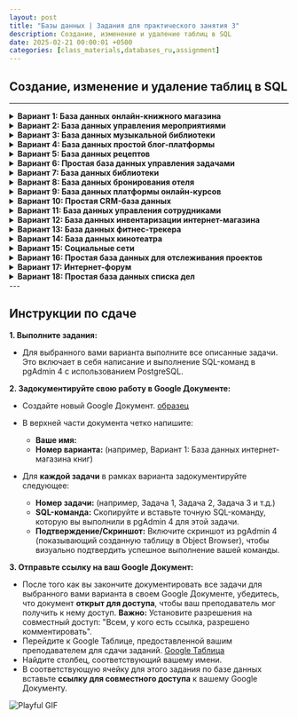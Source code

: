 ```yaml
---
layout: post
title: "Базы данных | Задания для практического занятия 3"
description: Создание, изменение и удаление таблиц в SQL
date: 2025-02-21 00:00:01 +0500
categories: [class_materials,databases_ru,assignment]
---
```


## Создание, изменение и удаление таблиц в SQL

---

<details markdown="1">
<summary><strong>Вариант 1: База данных онлайн-книжного магазина</strong></summary>
**Вариант 1: База данных онлайн-книжного магазина**

**Сценарий:** Вам поручено создать базу данных для онлайн-книжного магазина.  Эта база данных изначально будет управлять книгами и их авторами.

**Схемы таблиц:**

1.  **Таблица `books`:**
    *   `book_id`: Уникальный идентификатор для каждой книги (автоинкрементное целое число, первичный ключ).
    *   `title`: Название книги (текст, не null, максимальная длина 100 символов).
    *   `isbn`: Международный стандартный книжный номер (текст, уникальный, максимальная длина 20 символов).
    *   `publication_year`: Год публикации (целое число).
    *   `genre`: Жанр книги (текст, максимальная длина 50 символов).

2.  **Таблица `authors`:**
    *   `author_id`: Уникальный идентификатор для каждого автора (автоинкрементное целое число, первичный ключ).
    *   `author_name`: Имя автора (текст, не null, максимальная длина 100 символов).
    *   `nationality`: Национальность автора (текст, максимальная длина 50 символов).
    *   `birth_date`: Дата рождения автора (дата).

**Задания:**

1.  Создайте таблицы `books` и `authors` в вашей базе данных, используя оператор `CREATE TABLE`.
2.  Добавьте два новых столбца в таблицу `books`: `price` (десятичное число) и `stock_quantity` (целое число, значение по умолчанию 0).
3.  Измените столбец `genre` в таблице `books` так, чтобы его максимальная длина составляла 75 символов, и измените тип данных `publication_year` на `SMALLINT`.
4.  Переименуйте столбец `author_name` в таблице `authors` на `name` и переименуйте столбец `nationality` на `country`.
5.  Удалите столбец `birth_date` из таблицы `authors` и столбец `genre` из таблицы `books`.
6.  Удалите таблицу `authors` из базы данных, используя оператор `DROP TABLE`.

</details>
<details markdown="1">
<summary><strong>Вариант 2: База данных управления мероприятиями</strong></summary>
**Вариант 2: База данных управления мероприятиями**

**Сценарий:** Вы создаете базу данных для управления мероприятиями и местами проведения для компании, занимающейся организацией мероприятий.

**Схемы таблиц:**

1.  **Таблица `events`:**
    *   `event_id`: Уникальный идентификатор для каждого мероприятия (автоинкрементное целое число, первичный ключ).
    *   `event_name`: Название мероприятия (текст, не null, максимальная длина 100 символов).
    *   `event_date`: Дата мероприятия (дата, не null).
    *   `start_time`: Время начала мероприятия (время).
    *   `category`: Категория мероприятия (текст, максимальная длина 50 символов).

2.  **Таблица `venues`:**
    *   `venue_id`: Уникальный идентификатор для каждого места проведения (автоинкрементное целое число, первичный ключ).
    *   `venue_name`: Название места проведения (текст, не null, максимальная длина 100 символов).
    *   `address`: Адрес места проведения (текст, максимальная длина 200 символов).
    *   `capacity`: Максимальная вместимость места проведения (целое число).
    *   `venue_type`: Тип места проведения (например, 'зал', 'стадион', 'парк') (текст, максимальная длина 50 символов).

**Задания:**

1.  Создайте таблицы `events` и `venues` в вашей базе данных.
2.  Добавьте два новых столбца в таблицу `events`: `description` (текст) и `is_cancelled` (логический тип, значение по умолчанию false).
3.  Сделайте столбец `category` в таблице `events` `NOT NULL` и измените тип данных `capacity` в таблице `venues` на `BIGINT`.
4.  Переименуйте столбец `event_name` в таблице `events` на `title` и переименуйте столбец `venue_name` в таблице `venues` на `name`.
5.  Удалите столбец `start_time` из таблицы `events` и столбец `venue_type` из таблицы `venues`.
6.  Удалите таблицу `venues` из базы данных.

</details>
<details markdown="1">
<summary><strong>Вариант 3: База данных музыкальной библиотеки</strong></summary>
**Вариант 3: База данных музыкальной библиотеки**

**Сценарий:** Вы создаете базу данных для управления личной музыкальной библиотекой, отслеживая песни и исполнителей.

**Схемы таблиц:**

1.  **Таблица `songs`:**
    *   `song_id`: Уникальный идентификатор каждой песни (автоинкрементное целое число, первичный ключ).
    *   `song_title`: Название песни (текст, не null, максимальная длина 100 символов).
    *   `duration_seconds`: Продолжительность песни в секундах (целое число).
    *   `release_year`: Год выпуска песни (целое число).
    *   `genre`: Жанр песни (текст, максимальная длина 50 символов).

2.  **Таблица `artists`:**
    *   `artist_id`: Уникальный идентификатор каждого исполнителя (автоинкрементное целое число, первичный ключ).
    *   `artist_name`: Имя исполнителя (текст, не null, максимальная длина 100 символов).
    *   `origin_country`: Страна происхождения исполнителя (текст, максимальная длина 50 символов).
    *   `formation_year`: Год образования исполнителя (целое число).

**Задания:**

1.  Создать таблицы `songs` и `artists` в вашей базе данных.
2.  Добавить два новых столбца в таблицу `songs`: `album_name` (текст, максимальная длина 100 символов) и `play_count` (целое число, по умолчанию 0).
3.  Изменить столбец `genre` в таблице `songs`, установив максимальную длину 75 символов, и изменить тип данных `duration_seconds` на `REAL`.
4.  Переименовать столбец `song_title` в таблице `songs` на `title` и переименовать столбец `artist_name` в таблице `artists` на `name`.
5.  Удалить столбец `release_year` из таблицы `songs` и столбец `formation_year` из таблицы `artists`.
6.  Удалить таблицу `artists` из базы данных.

</details>
<details markdown="1">
<summary><strong>Вариант 4: База данных простой блог-платформы</strong></summary>
**Вариант 4: База данных простой блог-платформы**

**Сценарий:** Вы проектируете базу данных для простой блог-платформы, чтобы управлять записями блога и категориями.

**Схемы таблиц:**

1.  **Таблица `posts`:**
    *   `post_id`: Уникальный идентификатор каждой записи (автоинкрементное целое число, первичный ключ).
    *   `post_title`: Заголовок записи блога (текст, не null, максимальная длина 200 символов).
    *   `content`: Содержимое записи блога (текст).
    *   `publication_date`: Дата публикации записи (дата, по умолчанию текущая дата).
    *   `is_published`: Статус публикации (логическое значение, по умолчанию false).

2.  **Таблица `categories`:**
    *   `category_id`: Уникальный идентификатор каждой категории (автоинкрементное целое число, первичный ключ).
    *   `category_name`: Название категории (текст, не null, уникальное, максимальная длина 50 символов).
    *   `description`: Описание категории (текст, максимальная длина 200 символов).
    *   `created_at`: Временная метка создания категории (timestamp with time zone, по умолчанию текущая временная метка).

**Задания:**

1.  Создать таблицы `posts` и `categories` в вашей базе данных.
2.  Добавить два новых столбца в таблицу `posts`: `author_name` (текст, максимальная длина 100 символов) и `view_count` (целое число, по умолчанию 0).
3.  Изменить столбец `post_title` в таблице `posts`, установив максимальную длину 255 символов, и изменить тип данных `publication_date` на `TIMESTAMP`.
4.  Переименовать столбец `post_title` в таблице `posts` на `title` и переименовать столбец `category_name` в таблице `categories` на `name`.
5.  Удалить столбец `is_published` из таблицы `posts` и столбец `description` из таблицы `categories`.
6.  Удалить таблицу `categories` из базы данных.

</details>
<details markdown="1">
<summary><strong>Вариант 5: База данных рецептов</strong></summary>
**Вариант 5: База данных рецептов**

**Сценарий:** Вы создаете базу данных для хранения рецептов и их ингредиентов для приложения с рецептами.

**Схемы таблиц:**

1.  **Таблица `recipes`:**
    *   `recipe_id`: Уникальный идентификатор каждого рецепта (автоинкрементируемое целое число, первичный ключ).
    *   `recipe_name`: Название рецепта (текст, не null, максимальная длина 100 символов).
    *   `instructions`: Инструкции по приготовлению (текст).
    *   `cuisine_type`: Тип кухни (например, 'Итальянская', 'Мексиканская', 'Индийская') (текст, максимальная длина 50 символов).
    *   `preparation_time_minutes`: Время приготовления в минутах (целое число).

2.  **Таблица `ingredients`:**
    *   `ingredient_id`: Уникальный идентификатор каждого ингредиента (автоинкрементируемое целое число, первичный ключ).
    *   `ingredient_name`: Название ингредиента (текст, не null, уникальное, максимальная длина 100 символов).
    *   `is_vegetarian`: Указывает, является ли ингредиент вегетарианским (логический тип, по умолчанию true).
    *   `is_vegan`: Указывает, является ли ингредиент веганским (логический тип, по умолчанию false).

**Задания:**

1.  Создайте таблицы `recipes` и `ingredients` в вашей базе данных.
2.  Добавьте два новых столбца в таблицу `recipes`: `servings` (целое число, по умолчанию 1) и `rating` (числовой, точность 2, масштаб 1, например, 4.5).
3.  Измените столбец `cuisine_type` в таблице `recipes`, чтобы он имел максимальную длину 75 символов, и измените тип данных `preparation_time_minutes` на `SMALLINT`.
4.  Переименуйте столбец `recipe_name` в таблице `recipes` на `name` и переименуйте столбец `ingredient_name` в таблице `ingredients` на `name`.
5.  Удалите столбец `instructions` из таблицы `recipes` и столбец `is_vegan` из таблицы `ingredients`.
6.  Удалите таблицу `ingredients` из базы данных.

</details>
<details markdown="1">
<summary><strong>Вариант 6: Простая база данных управления задачами</strong></summary>
**Вариант 6: Простая база данных управления задачами**

**Сценарий:** Вы создаете базу данных для простого приложения управления задачами, чтобы управлять задачами и проектами.

**Схемы таблиц:**

1.  **Таблица `tasks`:**
    *   `task_id`: Уникальный идентификатор каждой задачи (автоинкрементируемое целое число, первичный ключ).
    *   `task_name`: Название задачи (текст, не null, максимальная длина 100 символов).
    *   `description`: Описание задачи (текст).
    *   `due_date`: Дата, к которой задача должна быть выполнена (дата).
    *   `status`: Статус задачи (например, 'To Do', 'In Progress', 'Completed') (текст, максимальная длина 50 символов, по умолчанию 'To Do').

2.  **Таблица `projects`:**
    *   `project_id`: Уникальный идентификатор каждого проекта (автоинкрементируемое целое число, первичный ключ).
    *   `project_name`: Название проекта (текст, не null, максимальная длина 100 символов).
    *   `start_date`: Дата начала проекта (дата).
    *   `end_date`: Дата, когда проект, как ожидается, закончится (дата).
    *   `priority`: Приоритет проекта (например, 'High', 'Medium', 'Low') (текст, максимальная длина 50 символов, по умолчанию 'Medium').

**Задания:**

1.  Создайте таблицы `tasks` и `projects` в вашей базе данных.
2.  Добавьте два новых столбца в таблицу `tasks`: `created_at` (метка времени с часовым поясом, по умолчанию текущая метка времени) и `is_urgent` (логический тип, по умолчанию false).
3.  Измените столбец `status` в таблице `tasks`, чтобы он имел максимальную длину 75 символов, и измените тип данных `due_date` на `TIMESTAMP`.
4.  Переименуйте столбец `task_name` в таблице `tasks` на `title` и переименуйте столбец `project_name` в таблице `projects` на `name`.
5.  Удалите столбец `description` из таблицы `tasks` и столбец `end_date` из таблицы `projects`.
6.  Удалите таблицу `projects` из базы данных.

</details>
<details markdown="1">
<summary><strong>Вариант 7: База данных библиотеки</strong></summary>
**Вариант 7: База данных библиотеки**

**Сценарий:** Вы создаете базу данных для небольшой библиотеки для управления книгами и читателями.

**Схемы таблиц:**

1.  **Таблица `books`:**
    *   `book_id`: Уникальный идентификатор для каждой книги (автоинкрементное целое число, первичный ключ).
    *   `book_title`: Название книги (текст, не null, максимальная длина 150 символов).
    *   `author`: Автор книги (текст, максимальная длина 100 символов).
    *   `publication_year`: Год публикации (целое число).
    *   `total_copies`: Общее количество доступных экземпляров (целое число, по умолчанию 1).

2.  **Таблица `members`:**
    *   `member_id`: Уникальный идентификатор для каждого читателя библиотеки (автоинкрементное целое число, первичный ключ).
    *   `member_name`: Имя читателя (текст, не null, максимальная длина 100 символов).
    *   `address`: Адрес читателя (текст, максимальная длина 200 символов).
    *   `phone_number`: Номер телефона читателя (текст, максимальная длина 20 символов).
    *   `registration_date`: Дата регистрации читателя (дата, по умолчанию текущая дата).

**Задания:**

1.  Создайте таблицы `books` и `members` в вашей базе данных.
2.  Добавьте два новых столбца в таблицу `books`: `isbn` (текст, уникальный, максимальная длина 20 символов) и `genre` (текст, максимальная длина 50 символов).
3.  Измените столбец `author` в таблице `books` на `NOT NULL` и измените тип данных `publication_year` в таблице `books` на `TEXT`.
4.  Переименуйте столбец `book_title` в таблице `books` на `title` и переименуйте столбец `member_name` в таблице `members` на `name`.
5.  Удалите столбец `publication_year` из таблицы `books` и столбец `address` из таблицы `members`.
6.  Удалите таблицу `members` из базы данных.

</details>
<details markdown="1">
<summary><strong>Вариант 8: База данных бронирования отеля</strong></summary>
**Вариант 8: База данных бронирования отеля**

**Сценарий:** Вы создаете базу данных для отеля для управления номерами и гостями.

**Схемы таблиц:**

1.  **Таблица `rooms`:**
    *   `room_id`: Уникальный идентификатор для каждого номера (автоинкрементное целое число, первичный ключ).
    *   `room_number`: Номер комнаты (текст, уникальный, не null, максимальная длина 10 символов).
    *   `room_type`: Тип номера (например, 'Одноместный', 'Двухместный', 'Люкс') (текст, максимальная длина 50 символов).
    *   `capacity`: Максимальная вместимость номера (целое число).
    *   `price_per_night`: Цена за ночь для номера (десятичное число).

2.  **Таблица `guests`:**
    *   `guest_id`: Уникальный идентификатор для каждого гостя (автоинкрементное целое число, первичный ключ).
    *   `guest_name`: Имя гостя (текст, не null, максимальная длина 100 символов).
    *   `email`: Адрес электронной почты гостя (текст, уникальный, максимальная длина 100 символов).
    *   `phone_number`: Номер телефона гостя (текст, максимальная длина 20 символов).
    *   `registration_date`: Дата регистрации гостя в системе (временная метка, по умолчанию текущая временная метка).

**Задания:**

1.  Создайте таблицы `rooms` и `guests` в вашей базе данных.
2.  Добавьте два новых столбца в таблицу `rooms`: `is_available` (логическое значение, по умолчанию true) и `view_type` (текст, максимальная длина 50 символов, например, 'Вид на город', 'Вид на море').
3.  Измените столбец `room_type` в таблице `rooms`, чтобы максимальная длина была 75 символов, и измените тип данных `capacity` в таблице `rooms` на `SMALLINT`.
4.  Переименуйте столбец `room_number` в таблице `rooms` на `number` и переименуйте столбец `guest_name` в таблице `guests` на `name`.
5.  Удалите столбец `price_per_night` из таблицы `rooms` и столбец `phone_number` из таблицы `guests`.
6.  Удалите таблицу `guests` из базы данных.

</details>
<details markdown="1">
<summary><strong>Вариант 9: База данных платформы онлайн-курсов</strong></summary>
**Вариант 9: База данных платформы онлайн-курсов**

**Сценарий:** Вы проектируете базу данных для платформы онлайн-курсов, чтобы управлять курсами и преподавателями.

**Схемы таблиц:**

1.  **Таблица `courses`:**
    *   `course_id`: Уникальный идентификатор каждого курса (автоинкрементное целое число, первичный ключ).
    *   `course_name`: Название курса (текст, не null, максимальная длина 100 символов).
    *   `description`: Описание курса (текст).
    *   `credits`: Количество кредитов за курс (целое число).
    *   `level`: Уровень курса (например, 'Начальный', 'Средний', 'Продвинутый') (текст, максимальная длина 50 символов).

2.  **Таблица `instructors`:**
    *   `instructor_id`: Уникальный идентификатор каждого преподавателя (автоинкрементное целое число, первичный ключ).
    *   `instructor_name`: Имя преподавателя (текст, не null, максимальная длина 100 символов).
    *   `email`: Адрес электронной почты преподавателя (текст, уникальный, максимальная длина 100 символов).
    *   `department`: Отдел, к которому принадлежит преподаватель (текст, максимальная длина 100 символов).
    *   `hire_date`: Дата найма преподавателя (дата).

**Задания:**

1.  Создать таблицы `courses` и `instructors` в вашей базе данных.
2.  Добавить два новых столбца в таблицу `courses`: `duration_hours` (целое число) и `is_active` (логический тип, по умолчанию true).
3.  Изменить столбец `level` в таблице `courses`, чтобы он имел максимальную длину 75 символов, и изменить тип данных `credits` в таблице `courses` на `REAL`.
4.  Переименовать столбец `course_name` в таблице `courses` на `title` и переименовать столбец `instructor_name` в таблице `instructors` на `name`.
5.  Удалить столбец `description` из таблицы `courses` и столбец `department` из таблицы `instructors`.
6.  Удалить таблицу `instructors` из базы данных.

</details>
<details markdown="1">
<summary><strong>Вариант 10: Простая CRM-база данных</strong></summary>
**Вариант 10: Простая CRM-база данных**

**Сценарий:** Вы создаете базу данных для простой системы управления взаимоотношениями с клиентами (CRM) для управления клиентами и их взаимодействиями.

**Схемы таблиц:**

1.  **Таблица `customers`:**
    *   `customer_id`: Уникальный идентификатор каждого клиента (автоинкрементное целое число, первичный ключ).
    *   `customer_name`: Имя клиента (текст, не null, максимальная длина 100 символов).
    *   `email`: Адрес электронной почты клиента (текст, уникальный, максимальная длина 100 символов).
    *   `phone_number`: Номер телефона клиента (текст, максимальная длина 20 символов).
    *   `city`: Город клиента (текст, максимальная длина 50 символов).

2.  **Таблица `interactions`:**
    *   `interaction_id`: Уникальный идентификатор каждого взаимодействия (автоинкрементное целое число, первичный ключ).
    *   `interaction_type`: Тип взаимодействия (например, 'Звонок', 'Электронная почта', 'Встреча') (текст, максимальная длина 50 символов).
    *   `interaction_date`: Дата взаимодействия (метка времени, по умолчанию текущая метка времени).
    *   `notes`: Заметки о взаимодействии (текст).
    *   `agent_name`: Имя агента, который обработал взаимодействие (текст, максимальная длина 100 символов).

**Задания:**

1.  Создать таблицы `customers` и `interactions` в вашей базе данных.
2.  Добавить два новых столбца в таблицу `customers`: `registration_date` (дата, по умолчанию текущая дата) и `is_active` (логический тип, по умолчанию true).
3.  Изменить столбец `city` в таблице `customers`, чтобы он имел максимальную длину 75 символов, и изменить тип данных `interaction_date` в таблице `interactions` на `DATE`.
4.  Переименовать столбец `customer_name` в таблице `customers` на `name` и переименовать столбец `interaction_type` в таблице `interactions` на `type`.
5.  Удалить столбец `phone_number` из таблицы `customers` и столбец `agent_name` из таблицы `interactions`.
6.  Удалить таблицу `interactions` из базы данных.

</details>
<details markdown="1">
<summary><strong>Вариант 11: База данных управления сотрудниками</strong></summary>
**Вариант 11: База данных управления сотрудниками**

**Сценарий:** Вы создаете упрощенную базу данных для управления сотрудниками, отслеживая сотрудников и отделы.

**Схемы таблиц:**

1.  **Таблица `employees`:**
    *   `employee_id`: Уникальный идентификатор каждого сотрудника (автоинкрементное целое число, первичный ключ).
    *   `employee_name`: Имя сотрудника (текст, не null, максимальная длина 100 символов).
    *   `job_title`: Должность сотрудника (текст, максимальная длина 100 символов).
    *   `salary`: Годовая зарплата сотрудника (числовое значение).
    *   `hire_date`: Дата приема на работу сотрудника (дата).

2.  **Таблица `departments`:**
    *   `department_id`: Уникальный идентификатор каждого отдела (автоинкрементное целое число, первичный ключ).
    *   `department_name`: Название отдела (текст, не null, уникальное, максимальная длина 100 символов).
    *   `location`: Местоположение отдела (текст, максимальная длина 100 символов).
    *   `manager_name`: Имя руководителя отдела (текст, максимальная длина 100 символов).
    *   `employee_count`: Количество сотрудников в отделе (целое число, по умолчанию 0).

**Задания:**

1.  Создать таблицы `employees` и `departments` в вашей базе данных.
2.  Добавить два новых столбца в таблицу `employees`: `email` (текст, уникальное, максимальная длина 100 символов) и `is_active` (логическое значение, по умолчанию true).
3.  Изменить столбец `job_title` в таблице `employees`, установив максимальную длину 150 символов, и изменить тип данных `salary` в таблице `employees` на `INTEGER`.
4.  Переименовать столбец `employee_name` в таблице `employees` на `name` и переименовать столбец `department_name` в таблице `departments` на `name`.
5.  Удалить столбец `hire_date` из таблицы `employees` и столбец `manager_name` из таблицы `departments`.
6.  Удалить таблицу `departments` из базы данных.

</details>
<details markdown="1">
<summary><strong>Вариант 12: База данных инвентаризации интернет-магазина</strong></summary>
**Вариант 12: База данных инвентаризации интернет-магазина**

**Сценарий:** Вы создаете упрощенную базу данных для интернет-магазина, чтобы управлять товарами и категориями.

**Схемы таблиц:**

1.  **Таблица `products`:**
    *   `product_id`: Уникальный идентификатор каждого товара (автоинкрементное целое число, первичный ключ).
    *   `product_name`: Название товара (текст, не null, максимальная длина 100 символов).
    *   `description`: Описание товара (текст).
    *   `price`: Цена товара (десятичное число).
    *   `stock_quantity`: Количество на складе (целое число, по умолчанию 0).

2.  **Таблица `categories`:**
    *   `category_id`: Уникальный идентификатор каждой категории (автоинкрементное целое число, первичный ключ).
    *   `category_name`: Название категории (текст, не null, уникальное, максимальная длина 100 символов).
    *   `parent_category`: Название родительской категории (текст, максимальная длина 100 символов).
    *   `description`: Описание категории (текст).
    *   `is_active`: Указывает, активна ли категория в данный момент (логическое значение, по умолчанию true).

**Задания:**

1.  Создать таблицы `products` и `categories` в вашей базе данных.
2.  Добавить два новых столбца в таблицу `products`: `sku` (текст, уникальное, максимальная длина 50 символов) и `weight_kg` (числовое значение).
3.  Изменить столбец `product_name` в таблице `products`, установив максимальную длину 150 символов, и изменить тип данных `price` в таблице `products` на `REAL`.
4.  Переименовать столбец `product_name` в таблице `products` на `name` и переименовать столбец `category_name` в таблице `categories` на `name`.
5.  Удалить столбец `description` из таблицы `products` и столбец `parent_category` из таблицы `categories`.
6.  Удалить таблицу `categories` из базы данных.

</details>
<details markdown="1">
<summary><strong>Вариант 13: База данных фитнес-трекера</strong></summary>
**Вариант 13: База данных фитнес-трекера**

**Сценарий:** Вы создаете базу данных для приложения фитнес-трекера, чтобы хранить профили пользователей и данные о тренировках.

**Схемы таблиц:**

1.  **Таблица `users`:**
    *   `user_id`: Уникальный идентификатор каждого пользователя (автоинкрементное целое число, первичный ключ).
    *   `username`: Имя пользователя (текст, уникальное, не null, максимальная длина 50 символов).
    *   `email`: Адрес электронной почты (текст, уникальное, максимальная длина 100 символов).
    *   `gender`: Пол пользователя (текст, максимальная длина 10 символов).
    *   `date_of_birth`: Дата рождения (дата).

2.  **Таблица `workouts`:**
    *   `workout_id`: Уникальный идентификатор каждой тренировки (автоинкрементное целое число, первичный ключ).
    *   `workout_type`: Тип тренировки (например, 'Бег', 'Силовая тренировка', 'Йога') (текст, максимальная длина 50 символов).
    *   `duration_minutes`: Продолжительность тренировки в минутах (целое число).
    *   `workout_date`: Дата тренировки (дата, не null, по умолчанию текущая дата).
    *   `calories_burned`: Предполагаемое количество сожженных калорий (целое число).

**Задания:**

1.  Создать таблицы `users` и `workouts` в вашей базе данных.
2.  Добавить два новых столбца в таблицу `users`: `height_cm` (целое число) и `weight_kg` (числовое значение, точность 5, масштаб 2).
3.  Изменить столбец `gender` в таблице `users`, установив максимальную длину 20 символов, и изменить тип данных `duration_minutes` в таблице `workouts` на `REAL`.
4.  Переименовать столбец `username` в таблице `users` на `name` и переименовать столбец `workout_type` в таблице `workouts` на `type`.
5.  Удалить столбец `date_of_birth` из таблицы `users` и столбец `calories_burned` из таблицы `workouts`.
6.  Удалить таблицу `workouts` из базы данных.

</details>
<details markdown="1">
<summary><strong>Вариант 14: База данных кинотеатра</strong></summary>
**Вариант 14: База данных кинотеатра**

**Сценарий:** Вы создаете упрощенную базу данных для кинотеатра, чтобы управлять фильмами и сеансами.

**Схемы таблиц:**

1.  **Таблица `movies`:**
    *   `movie_id`: Уникальный идентификатор каждого фильма (автоинкрементное целое число, первичный ключ).
    *   `movie_title`: Название фильма (текст, не null, максимальная длина 150 символов).
    *   `genre`: Жанр фильма (текст, максимальная длина 50 символов).
    *   `release_year`: Год выпуска (целое число).
    *   `duration_minutes`: Продолжительность фильма в минутах (целое число).

2.  **Таблица `screenings`:**
    *   `screening_id`: Уникальный идентификатор каждого сеанса (автоинкрементное целое число, первичный ключ).
    *   `screen_number`: Номер экрана (целое число).
    *   `start_time`: Время начала сеанса (отметка времени).
    *   `end_time`: Время окончания сеанса (отметка времени).
    *   `is_3d`: Указывает, идет ли сеанс в 3D (логическое значение, по умолчанию false).

**Задания:**

1.  Создать таблицы `movies` и `screenings` в вашей базе данных.
2.  Добавить два новых столбца в таблицу `movies`: `director` (текст, максимальная длина 100 символов) и `rating` (текст, максимальная длина 10 символов, например, 'PG-13', 'R').
3.  Изменить столбец `genre` в таблице `movies`, установив максимальную длину 75 символов, и изменить тип данных `screen_number` в таблице `screenings` на `TEXT`.
4.  Переименовать столбец `movie_title` в таблице `movies` на `title` и переименовать столбец `start_time` в таблице `screenings` на `start_datetime`.
5.  Удалить столбец `release_year` из таблицы `movies` и столбец `end_time` из таблицы `screenings`.
6.  Удалить таблицу `screenings` из базы данных.

</details>
<details markdown="1">
<summary><strong>Вариант 15: Социальные сети</strong></summary>
**Вариант 15: Социальные сети**

**Сценарий:** Вы создаете очень упрощенную базу данных для платформы социальных сетей, чтобы управлять профилями пользователей и сообщениями.

**Схемы таблиц:**

1.  **Таблица `users`:**
    *   `user_id`: Уникальный идентификатор для каждого пользователя (автоинкрементное целое число, первичный ключ).
    *   `username`: Имя пользователя (текст, уникальное, не null, максимальная длина 50 символов).
    *   `profile_name`: Отображаемое имя пользователя (текст, максимальная длина 100 символов).
    *   `join_date`: Дата регистрации пользователя (дата, по умолчанию текущая дата).
    *   `bio`: Биография пользователя (текст).

2.  **Таблица `posts`:**
    *   `post_id`: Уникальный идентификатор для каждого сообщения (автоинкрементное целое число, первичный ключ).
    *   `content`: Содержание сообщения (текст, не null).
    *   `post_timestamp`: Отметка времени создания сообщения (timestamp, по умолчанию текущая отметка времени).
    *   `like_count`: Количество лайков (целое число, по умолчанию 0).
    *   `share_count`: Количество репостов (целое число, по умолчанию 0).

**Задачи:**

1.  Создайте таблицы `users` и `posts` в вашей базе данных.
2.  Добавьте два новых столбца в таблицу `users`: `email` (текст, уникальный, максимальная длина 100 символов) и `is_verified` (логический тип, по умолчанию false).
3.  Измените столбец `profile_name` в таблице `users`, чтобы он имел максимальную длину 150 символов, и измените тип данных `like_count` в таблице `posts` на `BIGINT`.
4.  Переименуйте столбец `username` в таблице `users` в `name` и переименуйте столбец `post_timestamp` в таблице `posts` в `created_at`.
5.  Удалите столбец `bio` из таблицы `users` и столбец `share_count` из таблицы `posts`.
6.  Удалите таблицу `posts` из базы данных.

</details>
<details markdown="1">
<summary><strong>Вариант 16: Простая база данных для отслеживания проектов</strong></summary>
**Вариант 16: Простая база данных для отслеживания проектов**

**Сценарий:** Вы создаете базу данных для отслеживания простых проектов и их задач.

**Схемы таблиц:**

1.  **Таблица `projects`:**
    *   `project_id`: Уникальный идентификатор для каждого проекта (автоинкрементное целое число, первичный ключ).
    *   `project_name`: Название проекта (текст, не null, максимальная длина 100 символов).
    *   `start_date`: Дата начала проекта (дата).
    *   `deadline`: Крайний срок проекта (дата).
    *   `status`: Текущий статус проекта (например, 'Планирование', 'В процессе', 'Завершен') (текст, максимальная длина 50 символов, по умолчанию 'Планирование').

2.  **Таблица `tasks`:**
    *   `task_id`: Уникальный идентификатор для каждой задачи (автоинкрементное целое число, первичный ключ).
    *   `task_description`: Описание задачи (текст, не null).
    *   `due_date`: Срок выполнения задачи (дата).
    *   `is_completed`: Указывает, завершена ли задача (логический тип, по умолчанию false).
    *   `priority`: Приоритет задачи (например, 'Высокий', 'Средний', 'Низкий') (текст, максимальная длина 50 символов, по умолчанию 'Средний').

**Задачи:**

1.  Создайте таблицы `projects` и `tasks` в вашей базе данных.
2.  Добавьте два новых столбца в таблицу `projects`: `budget` (десятичное число) и `team_lead` (текст, максимальная длина 100 символов).
3.  Измените столбец `status` в таблице `projects`, чтобы он имел максимальную длину 75 символов, и измените тип данных `deadline` в таблице `projects` на `TIMESTAMP`.
4.  Переименуйте столбец `project_name` в таблице `projects` в `name` и переименуйте столбец `task_description` в таблице `tasks` в `description`.
5.  Удалите столбец `start_date` из таблицы `projects` и столбец `priority` из таблицы `tasks`.
6.  Удалите таблицу `tasks` из базы данных.

</details>
<details markdown="1">
<summary><strong>Вариант 17: Интернет-форум</strong></summary>
**Вариант 17: Интернет-форум**

**Сценарий:** Вы создаете упрощенную базу данных для интернет-форума, чтобы управлять пользователями и темами обсуждений.

**Схемы таблиц:**

1.  **Таблица `users`:**
    *   `user_id`: Уникальный идентификатор каждого пользователя (автоинкрементное целое число, первичный ключ).
    *   `username`: Имя пользователя (текст, уникальное, не null, максимальная длина 50 символов).
    *   `registration_date`: Дата регистрации (метка времени, по умолчанию текущая метка времени).
    *   `reputation_score`: Рейтинг репутации пользователя (целое число, по умолчанию 0).
    *   `is_banned`: Указывает, заблокирован ли пользователь (логическое значение, по умолчанию false).

2.  **Таблица `threads`:**
    *   `thread_id`: Уникальный идентификатор каждой темы (автоинкрементное целое число, первичный ключ).
    *   `thread_title`: Заголовок темы (текст, не null, максимальная длина 200 символов).
    *   `creation_date`: Дата создания темы (метка времени, по умолчанию текущая метка времени).
    *   `view_count`: Количество просмотров темы (целое число, по умолчанию 0).
    *   `last_activity_date`: Дата последней активности в теме (метка времени, по умолчанию текущая метка времени).

**Задания:**

1.  Создайте таблицы `users` и `threads` в вашей базе данных.
2.  Добавьте два новых столбца в таблицу `users`: `email` (текст, уникальный, максимальная длина 100 символов) и `location` (текст, максимальная длина 100 символов).
3.  Измените столбец `username` в таблице `users`, установив максимальную длину 75 символов, и измените тип данных столбца `view_count` в таблице `threads` на `BIGINT`.
4.  Переименуйте столбец `username` в таблице `users` на `name` и переименуйте столбец `thread_title` в таблице `threads` на `title`.
5.  Удалите столбец `reputation_score` из таблицы `users` и столбец `last_activity_date` из таблицы `threads`.
6.  Удалите таблицу `threads` из базы данных.

</details>
<details markdown="1">
<summary><strong>Вариант 18: Простая база данных списка дел</strong></summary>
**Вариант 18: Простая база данных списка дел**

**Сценарий:** Вы создаете базу данных для очень простого приложения списка дел.

**Схемы таблиц:**

1.  **Таблица `todos`:**
    *   `todo_id`: Уникальный идентификатор каждого элемента списка дел (автоинкрементное целое число, первичный ключ).
    *   `task_name`: Название задачи (текст, не null, максимальная длина 100 символов).
    *   `description`: Описание задачи (текст).
    *   `due_date`: Срок выполнения задачи (дата).
    *   `is_completed`: Указывает, завершена ли задача (логическое значение, по умолчанию false).

2.  **Таблица `categories`:**
    *   `category_id`: Уникальный идентификатор каждой категории (автоинкрементное целое число, первичный ключ).
    *   `category_name`: Название категории (текст, не null, уникальное, максимальная длина 100 символов).
    *   `color_code`: Цветовой код категории (текст, максимальная длина 10 символов, например, '#FF0000').
    *   `created_at`: Метка времени создания категории (метка времени, по умолчанию текущая метка времени).
    *   `is_default`: Указывает, является ли категория категорией по умолчанию (логическое значение, по умолчанию false).

**Задания:**

1.  Создайте таблицы `todos` и `categories` в вашей базе данных.
2.  Добавьте два новых столбца в таблицу `todos`: `priority` (текст, максимальная длина 20 символов, например, 'High', 'Medium', 'Low') и `created_at` (метка времени, по умолчанию текущая метка времени).
3.  Измените столбец `task_name` в таблице `todos`, установив максимальную длину 150 символов, и измените тип данных столбца `due_date` в таблице `todos` на `TIMESTAMP`.
4.  Переименуйте столбец `task_name` в таблице `todos` на `title` и переименуйте столбец `category_name` в таблице `categories` на `name`.
5.  Удалите столбец `description` из таблицы `todos` и столбец `color_code` из таблицы `categories`.
6.  Удалите таблицу `categories` из базы данных.
</details>
---

## Инструкции по сдаче

**1. Выполните задания:**
*   Для выбранного вами варианта выполните все описанные задачи.  Это включает в себя написание и выполнение SQL-команд в pgAdmin 4 с использованием PostgreSQL.

**2. Задокументируйте свою работу в Google Документе:**
*   Создайте новый Google Документ. [образец](https://docs.google.com/document/d/1suTbjrCnVYxfemvzvLQvD4GfQodjMifyTUTug9WTkzs/edit?usp=sharing)
*   В верхней части документа четко напишите:
    *   **Ваше имя:**
    *   **Номер варианта:** (например, Вариант 1: База данных интернет-магазина книг)

*   Для **каждой задачи** в рамках варианта задокументируйте следующее:
    *   **Номер задачи:** (например, Задача 1, Задача 2, Задача 3 и т.д.)
    *   **SQL-команда:** Скопируйте и вставьте точную SQL-команду, которую вы выполнили в pgAdmin 4 для этой задачи.
    *   **Подтверждение/Скриншот:** Включите скриншот из pgAdmin 4 (показывающий созданную таблицу в Object Browser), чтобы визуально подтвердить успешное выполнение вашей команды.

**3. Отправьте ссылку на ваш Google Документ:**
*   После того как вы закончите документировать все задачи для выбранного вами варианта в своем Google Документе, убедитесь, что документ **открыт для доступа**, чтобы ваш преподаватель мог получить к нему доступ. **Важно:** Установите разрешения на совместный доступ: "Всем, у кого есть ссылка, разрешено комментировать".
*   Перейдите к Google Таблице, предоставленной вашим преподавателем для сдачи заданий. [Google Таблица](https://docs.google.com/spreadsheets/d/1aMktJhzy4MabGjS9a9LOukR7u29a6Xno7UClTPo7Hvc/edit?usp=sharing)
*   Найдите столбец, соответствующий вашему имени.
*   В соответствующую ячейку для этого задания по базе данных вставьте **ссылку для совместного доступа** к вашему Google Документу<span class="easter-egg" onclick="showEasterEgg()">.</span>

<div id="easterEggGif">
    <img src="https://media.giphy.com/media/v1.Y2lkPTc5MGI3NjExa3EzcHJxZnloYmozZWxzdnkzNHk2eHN2Y3A1aHF0ajJqZmxibnJ4OSZlcD12MV9naWZzX3NlYXJjaCZjdD1n/xpLocgdzHqW9G/giphy.gif" alt="Playful GIF">
</div>

<script>
    let isVisible = false;
    function showEasterEgg() {
        const eggDiv = document.getElementById('easterEggGif');
        if (!isVisible) {
            eggDiv.style.display = 'block';
            isVisible = true;
        }
    }
</script>